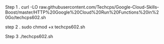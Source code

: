 Step 1 .  curl -LO raw.githubusercontent.com/Techcps/Google-Cloud-Skills-Boost/master/HTTP%20Google%20Cloud%20Run%20Functions%20in%20Go/techcps602.sh

step 2 . sudo chmod +x techcps602.sh

Step 3 ./techcps602.sh
